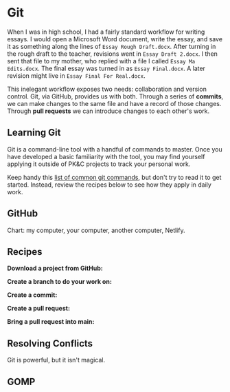 # Git

When I was in high school, I had a fairly standard workflow for writing essays. I would open a Microsoft Word document, write the essay, and save it as something along the lines of `Essay Rough Draft.docx`. After turning in the rough draft to the teacher, revisions went in `Essay Draft 2.docx`. I then sent that file to my mother, who replied with a file I called `Essay Ma Edits.docx`. The final essay was turned in as `Essay Final.docx`. A later revision might live in `Essay Final For Real.docx`.

This inelegant workflow exposes two needs: collaboration and version control. Git, via GitHub, provides us with both. Through a series of **commits**, we can make changes to the same file and have a record of those changes. Through **pull requests** we can introduce changes to each other's work.

## Learning Git

Git is a command-line tool with a handful of commands to master. Once you have developed a basic familiarity with the tool, you may find yourself applying it outside of PK&C projects to track your personal work.

Keep handy this [list of common git commands](https://guides.github.com/introduction/git-handbook/#basic-git), but don't try to read it to get started. Instead, review the recipes below to see how they apply in daily work.

## GitHub

Chart: my computer, your computer, another computer, Netlify.

## Recipes

**Download a project from GitHub:**

**Create a branch to do your work on:**

**Create a commit:**

**Create a pull request:**

**Bring a pull request into main:**

## Resolving Conflicts

Git is powerful, but it isn't magical.

## GOMP